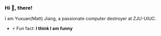 ### Hi 👋, there!

I am Yuxuan(Matt) Jiang, a passionate computer destroyer at ZJU-UIUC.

- ⚡ Fun fact: **I think I am funny**



